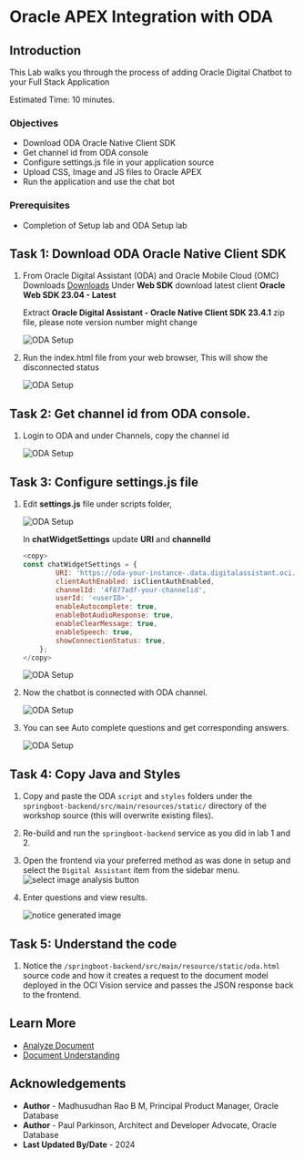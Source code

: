 # Oracle APEX Integration with ODA

## Introduction

This Lab walks you through the process of adding Oracle Digital Chatbot to your Full Stack Application 

Estimated Time: 10 minutes.

### Objectives

* Download ODA Oracle Native Client SDK
* Get channel id from ODA console
* Configure settings.js file in your application source
* Upload CSS, Image and JS files to Oracle APEX
* Run the application and use the chat bot

### Prerequisites

- Completion of Setup lab and ODA Setup lab

## Task 1: Download ODA Oracle Native Client SDK
 
1. From Oracle Digital Assistant (ODA) and Oracle Mobile Cloud (OMC) Downloads [Downloads](https://www.oracle.com/downloads/cloud/amce-downloads.html) Under **Web SDK** download latest client **Oracle Web SDK 23.04 - Latest**

    Extract **Oracle Digital Assistant - Oracle Native Client SDK 23.4.1** zip file, please note version number might change

    ![ODA Setup](images/oda-setup-1.png " ")

2. Run the index.html file from your web browser, This will show the disconnected status

    ![ODA Setup](images/oda-setup-3.png " ")

## Task 2: Get channel id from ODA console. 

1. Login to ODA and under Channels, copy the channel id

    ![ODA Setup](images/oda-setup-4.png " ")

## Task 3: Configure settings.js file

1. Edit **settings.js** file under scripts folder, 

    ![ODA Setup](images/oda-setup-7.png " ")

    In **chatWidgetSettings** update **URI** and **channelId**
 
    ```javascript
    <copy>
    const chatWidgetSettings = {
            URI: 'https://oda-your-instance-.data.digitalassistant.oci.oraclecloud.com/',         
            clientAuthEnabled: isClientAuthEnabled,     
            channelId: '4f877adf-your-channelid',    
            userId: '<userID>',                          
            enableAutocomplete: true,               
            enableBotAudioResponse: true,             
            enableClearMessage: true,                 
            enableSpeech: true,                   
            showConnectionStatus: true,        
        };
    </copy>
    ```

    ![ODA Setup](images/oda-setup-8.png " ")

2. Now the chatbot is connected with ODA channel.

    ![ODA Setup](images/oda-setup-5.png " ")

3. You can see Auto complete questions and get corresponding answers.

    ![ODA Setup](images/oda-setup-6.png " ")

## Task 4: Copy Java and Styles

1. Copy and paste the ODA `script` and `styles` folders under the `springboot-backend/src/main/resources/static/` directory of the workshop source (this will overwrite existing files).


2. Re-build and run the `springboot-backend` service as you did in lab 1 and 2.
   


3. Open the frontend via your preferred method as was done in setup and select the `Digital Assistant` item from the sidebar menu.
   ![select image analysis button](images/digitalassistant.png " ")


4. Enter questions and view results.

   ![notice generated image](images/digitalassistantresults.png " ")


## Task 5: Understand the code

1. Notice the `/springboot-backend/src/main/resource/static/oda.html` source code and how it creates a request to the document model deployed in the OCI Vision service and passes the JSON response back to the frontend.


## Learn More

* [Analyze Document](https://docs.oracle.com/en-us/iaas/tools/oci-cli/3.28.0/oci_cli_docs/cmdref/ai-vision/analyze-document.html)
* [Document Understanding](https://docs.oracle.com/en-us/iaas/document-understanding/document-understanding/using/home.htm)

## Acknowledgements

* **Author** - Madhusudhan Rao B M, Principal Product Manager, Oracle Database
* **Author** - Paul Parkinson, Architect and Developer Advocate, Oracle Database
* **Last Updated By/Date** - 2024